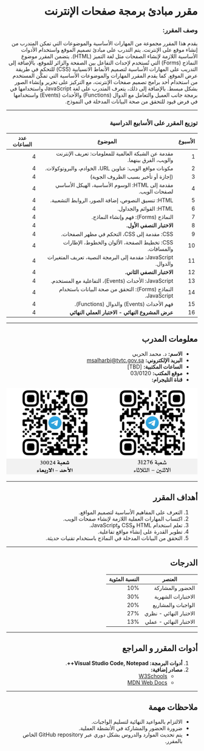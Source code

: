 <div dir="rtl">

# مقرر مبادئ برمجة صفحات الإنترنت
### وصف المقرر:
يقدم هذا المقرر مجموعة من المهارات الأساسية والموضوعات التي تمكن المتدرب من إنشاء موقع على الإنترنت. يتم التدرب على مبادئ تصميم الموقع واستخدام الأدوات الأساسية اللازمة لإنشاء الصفحات مثل لغة التميز (HTML). يتضمن المقرر موضوع النماذج (Forms) التي تُستخدم لإحداث التفاعل بين الصفحة والزائر للموقع، بالإضافة إلى التدريب على المهارات الأساسية لتصميم الأنماط الانسيابية (CSS) للتحكم في طريقة عرض الموقع. كما يقدم المقرر المهارات والموضوعات الأساسية التي تمكّن المستخدم من استخدام أحد برامج تصميم صفحات الإنترنت، مع التركيز على تحرير وإنشاء الصور بشكل مبسط. بالإضافة إلى ذلك، يتعرف المتدرب على لغة JavaScript واستخدامها في برمجة جانب العميل والتعامل مع الدوال (Functions) والأحداث (Events) واستخدامها في فرض قيود للتحقق من صحة البيانات المدخلة في النموذج.

---
### توزيع المقرر على الأسابيع الدراسية

| **الأسبوع** | **الموضوع**                                                              | **عدد الساعات** |
| ----------- | ------------------------------------------------------------------------ | --------------- |
| 1           | مقدمة عن الشبكة العالمية للمعلومات: تعريف الإنترنت والويب، الفرق بينهما. | 4               |
| 2           | مكونات مواقع الويب: عناوين URL، الخوادم، والبروتوكولات.                  | 4               |
| 3           |  (إجازة أو تأخير بسبب الظروف الجوية)                        | 4               |
| 4           | مقدمة إلى HTML: الوسوم الأساسية، الهيكل الأساسي لصفحات الويب.            | 4               |
| 5           | HTML: تنسيق النصوص، إضافة الصور، الروابط التشعبية.                       | 4               |
| 6           | HTML: القوائم والجداول.                                                  | 4               |
| 7           | النماذج (Forms): فهم وإنشاء النماذج.                                     | 4               |
| 8           | **الاختبار النصفي الأول.**                                               | 4               |
| 9           | CSS: مقدمة إلى CSS، التحكم في مظهر الصفحات.                              | 4               |
| 10          | CSS: تخطيط الصفحة، الألوان والخطوط، الإطارات والمسافات.                  | 4               |
| 11          | JavaScript: مقدمة إلى البرمجة النصية، تعريف المتغيرات والدوال.           | 4               |
| 12          | **الاختبار النصفي الثاني.**                                              | 4               |
| 13          | JavaScript: الأحداث (Events)، التفاعلية مع المستخدم.                     | 4               |
| 14          | النماذج (Forms): التحقق من صحة البيانات باستخدام JavaScript.             | 4               |
| 15          | فهم الأحداث (Events) والدوال (Functions).                                | 4               |
| 16          | **عرض المشروع النهائي - الاختبار العملي النهائي**                                                     | 4               |

---

## **معلومات المدرب**

- **الاسم:** د. محمد الحربي
- **البريد الإلكتروني:** msalharbi@tvtc.gov.sa
- **الساعات المكتبية:** [TBD]
- **موقع المكتب:** 03/0120
- **قناة التليجرام:** 
<img src="telegram-qr.png" alt="Telegram QR Code" width="600">

---

## **أهداف المقرر**

1. التعرف على المفاهيم الأساسية لتصميم المواقع.
2. اكتساب المهارات العملية اللازمة لإنشاء صفحات الويب.
3. تعلم استخدام HTML وCSS وJavaScript.
4. تطوير القدرة على إنشاء مواقع تفاعلية.
5. التحقق من البيانات المدخلة في النماذج باستخدام تقنيات حديثة.

---

## **الدرجات**

| **العنصر**              | **النسبة المئوية** |
|-------------------------|-------------------|
| الحضور والمشاركة        | 10%              |
| الاختبارات الشهرية      | 30%              |
| الواجبات والمشاريع       | 20%              |
| الاختبار النهائي - نظري | 27%              |
| الاختبار النهائي - عملي | 13%              |

---

## **أدوات المقرر و المراجع**

1. **أدوات البرمجة: Visual Studio Code, Notepad++**.
2. **مصادر إضافية:**
   - [W3Schools](https://www.w3schools.com)
   - [MDN Web Docs](https://developer.mozilla.org/en-US/)

---

## **ملاحظات مهمة**

- الالتزام بالمواعيد النهائية لتسليم الواجبات.
- ضرورة الحضور والمشاركة في الأنشطة العملية.
- يتم تحديث الموارد والدروس بشكل دوري عبر GitHub repository الخاص بالمقرر.


</div>
